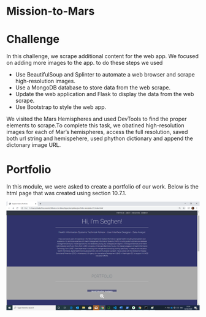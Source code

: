 # Mission-to-Mars

# Challenge 

In this challenge, we scrape additional content for the web app. We focused on adding more images to the app. to do these steps we used 
- Use BeautifulSoup and Splinter to automate a web browser and scrape high-resolution images.
- Use a MongoDB database to store data from the web scrape.
- Update the web application and Flask to display the data from the web scrape.
- Use Bootstrap to style the web app.


We visited the Mars Hemispheres and used DevTools to find the proper elements to scrape.To complete this task, we obatined high-resolution images for each of Mar’s hemispheres, access the full resolution, saved both url string and hemispehere, used phython dictionary and append the dictonary image URL.

# Portfolio

In this module, we were asked to create a portfolio of our work. Below is the html page that was created using section 10.7.1.

![](/Portfolio.png)
